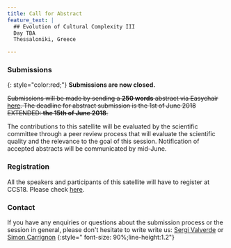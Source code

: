 ```yaml
---
title: Call for Abstract
feature_text: |
  ## Evolution of Cultural Complexity III
  Day TBA
  Thessaloniki, Greece 

---
```





### Submissions

{: style="color:red;"}
**Submissions are now closed.**

~~Submissions will be made by sending a **250 words** abstract  via Easychair [here](https://easychair.org/conferences/?conf=ecc18). The deadline for abstract submission is the 1st of June 2018 EXTENDED: **the 15th of June 2018**.~~

The contributions to this satellite will be evaluated by the scientific committee through a peer review process that will evaluate the scientific quality and the relevance to the goal of this session. Notification of accepted abstracts will be communicated by mid-June.


### Registration

All the speakers and participants of this satellite will have to register at CCS18. Please check [here](http://ccs2018.web.auth.gr/registration).

### Contact

If you have any enquiries or questions about the submission process or the session in general, please don't hesitate to write write us: [Sergi Valverde](mailto:sergi.valverde@upf.edu) or [Simon Carrignon](mailto:simon.carrignon@bsc.es) 
{:style=" font-size: 90%;line-height:1.2"}
